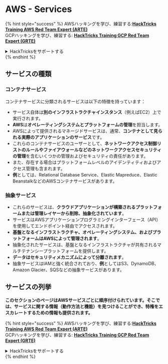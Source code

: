 # AWS - Services

{% hint style="success" %}
AWSハッキングを学び、練習する:<img src="/.gitbook/assets/image.png" alt="" data-size="line">[**HackTricks Training AWS Red Team Expert (ARTE)**](https://training.hacktricks.xyz/courses/arte)<img src="/.gitbook/assets/image.png" alt="" data-size="line">\
GCPハッキングを学び、練習する: <img src="/.gitbook/assets/image (2).png" alt="" data-size="line">[**HackTricks Training GCP Red Team Expert (GRTE)**<img src="/.gitbook/assets/image (2).png" alt="" data-size="line">](https://training.hacktricks.xyz/courses/grte)

<details>

<summary>HackTricksをサポートする</summary>

* [**サブスクリプションプラン**](https://github.com/sponsors/carlospolop)をチェック！
* **💬 [**Discordグループ**](https://discord.gg/hRep4RUj7f)または[**telegramグループ**](https://t.me/peass)に参加するか、**Twitter** 🐦 [**@hacktricks\_live**](https://twitter.com/hacktricks\_live)**をフォローする。**
* **PRを提出してハッキングトリックを共有する** [**HackTricks**](https://github.com/carlospolop/hacktricks) および [**HackTricks Cloud**](https://github.com/carlospolop/hacktricks-cloud) githubリポジトリ。

</details>
{% endhint %}

## サービスの種類

### コンテナサービス

コンテナサービスに分類されるサービスは以下の特徴を持っています：

* サービス自体は**別のインフラストラクチャインスタンス**（例えばEC2）上で実行されます。
* **AWS**は**オペレーティングシステムとプラットフォームの管理**を担当します。
* AWSによって提供されるマネージドサービスは、通常、**コンテナとして見られる実際のアプリケーションのサービス**です。
* これらのコンテナサービスのユーザーとして、**ネットワークアクセス制御リストのルールやファイアウォールなどのネットワークアクセスセキュリティの管理**を含むいくつかの管理およびセキュリティの責任があります。
* また、存在する場合はプラットフォームレベルのアイデンティティおよびアクセス管理も含まれます。
* **例**としては、Relational Database Service、Elastic Mapreduce、Elastic BeanstalkなどのAWSコンテナサービスがあります。

### 抽象サービス

* これらのサービスは、**クラウドアプリケーションが構築されるプラットフォームまたは管理レイヤーから削除、抽象化されています**。
* サービスはAWSアプリケーションプログラミングインターフェース（API）を使用してエンドポイント経由でアクセスされます。
* **基盤となるインフラストラクチャ、オペレーティングシステム、およびプラットフォームはAWSによって管理されます**。
* 抽象化されたサービスは、基盤となるインフラストラクチャが共有されるマルチテナンシープラットフォームを提供します。
* **データはセキュリティメカニズムによって分離されます**。
* 抽象サービスはIAMと強く統合されており、**例**としてはS3、DynamoDB、Amazon Glacier、SQSなどの抽象サービスがあります。

## サービスの列挙

**このセクションのページはAWSサービスごとに順序付けられています。そこでは、サービスに関する情報（動作方法と機能）を見つけることができ、特権をエスカレートするための情報も提供されます。**

{% hint style="success" %}
AWSハッキングを学び、練習する:<img src="/.gitbook/assets/image.png" alt="" data-size="line">[**HackTricks Training AWS Red Team Expert (ARTE)**](https://training.hacktricks.xyz/courses/arte)<img src="/.gitbook/assets/image.png" alt="" data-size="line">\
GCPハッキングを学び、練習する: <img src="/.gitbook/assets/image (2).png" alt="" data-size="line">[**HackTricks Training GCP Red Team Expert (GRTE)**<img src="/.gitbook/assets/image (2).png" alt="" data-size="line">](https://training.hacktricks.xyz/courses/grte)

<details>

<summary>HackTricksをサポートする</summary>

* [**サブスクリプションプラン**](https://github.com/sponsors/carlospolop)をチェック！
* **💬 [**Discordグループ**](https://discord.gg/hRep4RUj7f)または[**telegramグループ**](https://t.me/peass)に参加するか、**Twitter** 🐦 [**@hacktricks\_live**](https://twitter.com/hacktricks\_live)**をフォローする。**
* **PRを提出してハッキングトリックを共有する** [**HackTricks**](https://github.com/carlospolop/hacktricks) および [**HackTricks Cloud**](https://github.com/carlospolop/hacktricks-cloud) githubリポジトリ。

</details>
{% endhint %}
